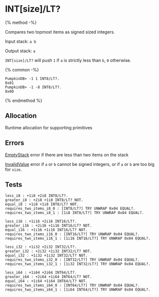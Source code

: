 # INT[size]/LT?

{% method -%}

Compares two topmost items as signed sized integers.

Input stack: `a b`

Output stack: `a`

`INT[size]/LT?` will push `1` if `a` is strictly less than `b`, `0` otherwise.

{% common -%}

```
PumpkinDB> -1 1 INT8/LT?.
0x01
PumpkinDB> -1 -8 INT8/LT?.
0x00
```

{% endmethod %}

## Allocation

Runtime allocation for supporting primitives

## Errors

[EmptyStack](./errors/EmptyStack.md) error if there are less than two items on the stack

[InvalidValue](../errors/InvalidValue.md) error if `a` or `b` cannot be signed integers, or if `a` or `b` are too big for `size`.

## Tests

```test
less_i8 : +1i8 +2i8 INT8/LT?.
greater_i8 : +2i8 +1i8 INT8/LT? NOT.
equal_i8 : +1i8 +1i8 INT8/LT? NOT.
requires_two_items_i8_0 : [INT8/LT?] TRY UNWRAP 0x04 EQUAL?.
requires_two_items_i8_1 : [1i8 INT8/LT?] TRY UNWRAP 0x04 EQUAL?.

less_i16 : +1i16 +2i16 INT16/LT?.
greater_i16 : +2i16 +1i16 INT16/LT? NOT.
equal_i16 : +1i16 +1i16 INT16/LT? NOT.
requires_two_items_i16_0 : [INT16/LT?] TRY UNWRAP 0x04 EQUAL?.
requires_two_items_i16_1 : [1i16 INT16/LT?] TRY UNWRAP 0x04 EQUAL?.

less_i32 : +1i32 +2i32 INT32/LT?.
greater_i32 : +2i32 +1i32 INT32/LT? NOT.
equal_i32 : +1i32 +1i32 INT32/LT? NOT.
requires_two_items_i32_0 : [INT32/LT?] TRY UNWRAP 0x04 EQUAL?.
requires_two_items_i32_1 : [1i32 INT32/LT?] TRY UNWRAP 0x04 EQUAL?.

less_i64 : +1i64 +2i64 INT64/LT?.
greater_i64 : +2i64 +1i64 INT64/LT? NOT.
equal_i64 : +1i64 +1i64 INT64/LT? NOT.
requires_two_items_i64_0 : [INT64/LT?] TRY UNWRAP 0x04 EQUAL?.
requires_two_items_i64_1 : [1i64 INT64/LT?] TRY UNWRAP 0x04 EQUAL?.
```

